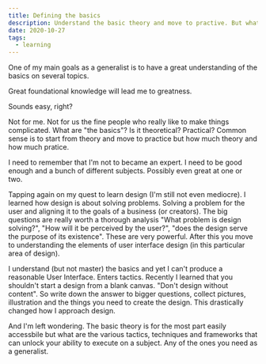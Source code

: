 ```yaml
---
title: Defining the basics
description: Understand the basic theory and move to practive. But what and how to practice.
date: 2020-10-27
tags:
  - learning
---
```

One of my main goals as a generalist is to have a great understanding of the basics on several topics. 

Great foundational knowledge will lead me to greatness. 

Sounds easy, right?

Not for me. Not for us the fine people who really like to make things complicated. What are "the basics"? Is it theoretical? Practical? Common sense is to start from theory and move to practice but how much theory and how much pratice.

I need to remember that I'm not to became an expert. I need to be good enough and a bunch of different subjects. Possibly even great at one or two. 

Tapping again on my quest to learn design (I'm still not even mediocre). I learned how design is about solving problems. Solving a problem for the user and aligning it to the goals of a business (or creators). The big questions are really worth a thorough analysis "What problem is design solving?", "How will it be perceived by the user?", "does the design serve the purpose of its existence". These are very powerful. After this you move to understanding the elements of user interface design (in this particular area of design). 

I understand (but not master) the basics and yet I can't produce a reasonable User Interface. Enters tactics. Recently I learned that you shouldn't start a design from a blank canvas. "Don't design without content". So write down the answer to bigger questions, collect pictures, illustration and the things you need to create the design.
This drastically changed how I approach design.

And I'm left wondering. The basic theory is for the most part easily accessbile but what are the various tactics, techniques and frameworks that can unlock your ability to execute on a subject. Any of the ones you need as a generalist.